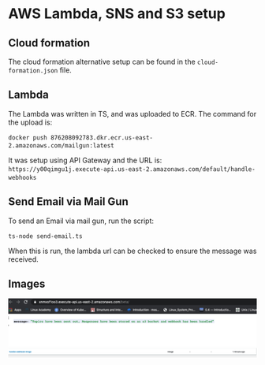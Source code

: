# AWS Lambda, SNS and S3 setup

## Cloud formation
The cloud formation alternative setup can be found in the `cloud-formation.json` file. 

## Lambda
The Lambda was written in TS, and was uploaded to ECR. 
The command for the upload is:
```
docker push 876208092783.dkr.ecr.us-east-2.amazonaws.com/mailgun:latest
```
It was setup using API Gateway and the URL is: 
`https://y00qimgu1j.execute-api.us-east-2.amazonaws.com/default/handle-webhooks` 

## Send Email via Mail Gun
To send an Email via mail gun, run the script:
```
ts-node send-email.ts
```
When this is run, the lambda url can be checked to ensure the message was received.

## Images
![response](goodresponse1.png)
![webhookHandler](webhookHandler.png)